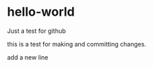 # hello-world
Just a test for github

this is a test for making and committing changes.

add a new line
